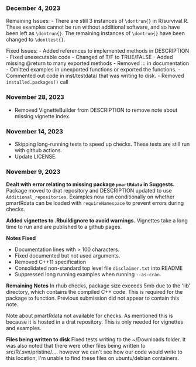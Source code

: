 ### December 4, 2023

Remaining Issues:
    - There are still 3 instances of `\dontrun{}` in R/survival.R.  These examples cannot be run without additional software, and so have been left as `\dontrun{}`.  The remaining instances of `\dontrun{}` have been changed to `\donttest{}`.

Fixed Issues:
    - Added references to implemented methods in DESCRIPTION
    - Fixed unexecutable code
    - Changed of T/F to TRUE/FALSE
    - Added missing @return to many exported methods
    - Removed ::: in documentation
    - Omitted examples in unexported functions or exported the functions.
    - Commented out code in inst/testdata/ that was writing to disk.
    - Removed `installed.packages()` call


### November 28, 2023
- Removed VignetteBuilder from DESCRIPTION to remove note about missing vignette index.

### November 14, 2023
- Skipping long-running tests to speed up checks.  These tests are still run with github actions.
- Update LICENSE.


### November 9, 2023
**Dealt with error relating to missing package `pmartRdata` in Suggests.**  Package moved to drat repository and DESCRIPTION updated to use `Additional_repositories`.  Examples now run conditionally on whether pmartRdata can be loaded with `requireNamespace` to prevent errors during checks.

**Added vignettes to .Rbuildignore to avoid warnings.**  Vignettes take a long time to run and are published to a github pages.

**Notes Fixed**
- Documentation lines with > 100 characters.
- Fixed documented but not used arguments.
- Removed C++11 specification
- Consolidated non-standard top level file `disclaimer.txt` into README
- Suppressed long running examples when running `--as-cran`.

**Remaining Notes**
In rhub checks, package size exceeds 5mb due to the 'lib' directory, which contains the compiled C++ code.  This is required for the package to function.  Previous submission did not appear to contain this note.

Note about pmartRdata not available for checks.  As mentioned this is because it is hosted in a drat repository.  This is only needed for vignettes and examples.

**Files being written to disk**
Fixed tests writing to the ~/Downloads folder.  It was also noted that there were other files being written to src/R/.svn/pristine/.... however we can't see how our code would write to this location, I'm unable to find these files on ubuntu/debian containers.
